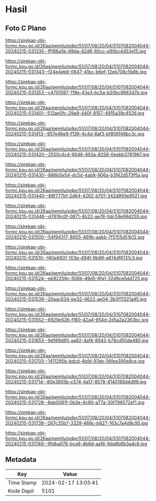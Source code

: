 # Hasil

## Foto C Plano

https://sirekap-obj-formc.kpu.go.id/26aa/pemilu/pdpr/51/07/08/20/04/5107082004044-20240215-031335--ff188a5b-69da-42d8-80cc-e90bc4453e15.jpg

https://sirekap-obj-formc.kpu.go.id/26aa/pemilu/pdpr/51/07/08/20/04/5107082004044-20240215-031343--f24e4eb6-0647-41bc-b6ef-12eb708c5b8b.jpg

https://sirekap-obj-formc.kpu.go.id/26aa/pemilu/pdpr/51/07/08/20/04/5107082004044-20240215-031353--c4701087-119e-43e3-bc5a-b20bc9882d7b.jpg

https://sirekap-obj-formc.kpu.go.id/26aa/pemilu/pdpr/51/07/08/20/04/5107082004044-20240215-031401--512ae0fc-29a9-440f-8157-4915a39c4526.jpg

https://sirekap-obj-formc.kpu.go.id/26aa/pemilu/pdpr/51/07/08/20/04/5107082004044-20240215-031413--957e46e9-f139-4c4d-8af3-bf806f46bc3c.jpg

https://sirekap-obj-formc.kpu.go.id/26aa/pemilu/pdpr/51/07/08/20/04/5107082004044-20240215-031420--2550c4c4-9046-493a-8258-0eebb3781987.jpg

https://sirekap-obj-formc.kpu.go.id/26aa/pemilu/pdpr/51/07/08/20/04/5107082004044-20240215-031430--886b5e54-dc5d-4ab8-906a-b3f42d573f5a.jpg

https://sirekap-obj-formc.kpu.go.id/26aa/pemilu/pdpr/51/07/08/20/04/5107082004044-20240215-031440--88f777bf-2d64-4262-b701-342d993e9521.jpg

https://sirekap-obj-formc.kpu.go.id/26aa/pemilu/pdpr/51/07/08/20/04/5107082004044-20240215-031448--d7819c0f-0871-4b22-aa78-0dc59e98d255.jpg

https://sirekap-obj-formc.kpu.go.id/26aa/pemilu/pdpr/51/07/08/20/04/5107082004044-20240215-031500--54f94317-8655-469b-aabb-7f5155d51b12.jpg

https://sirekap-obj-formc.kpu.go.id/26aa/pemilu/pdpr/51/07/08/20/04/5107082004044-20240215-031510--f40e6601-103e-494f-9b89-e614df6131c3.jpg

https://sirekap-obj-formc.kpu.go.id/26aa/pemilu/pdpr/51/07/08/20/04/5107082004044-20240215-031524--eb92259c-506b-49d5-8fa1-32d9ce5dd725.jpg

https://sirekap-obj-formc.kpu.go.id/26aa/pemilu/pdpr/51/07/08/20/04/5107082004044-20240215-031536--20aac634-be32-4622-ae04-3b0f11321a45.jpg

https://sirekap-obj-formc.kpu.go.id/26aa/pemilu/pdpr/51/07/08/20/04/5107082004044-20240215-031552--6929e526-f160-42a4-954d-2d5a2a2263bc.jpg

https://sirekap-obj-formc.kpu.go.id/26aa/pemilu/pdpr/51/07/08/20/04/5107082004044-20240215-031653--9d169d95-aa82-4af4-8942-b78cd50de480.jpg

https://sirekap-obj-formc.kpu.go.id/26aa/pemilu/pdpr/51/07/08/20/04/5107082004044-20240215-031703--1411295b-bdcd-4bfd-97eb-56fee390e8ce.jpg

https://sirekap-obj-formc.kpu.go.id/26aa/pemilu/pdpr/51/07/08/20/04/5107082004044-20240215-031714--80e3855b-c574-4a17-8578-4140188d4d96.jpg

https://sirekap-obj-formc.kpu.go.id/26aa/pemilu/pdpr/51/07/08/20/04/5107082004044-20240215-031728--8eb0061f-0b3e-4c90-a77a-30f796572ef1.jpg

https://sirekap-obj-formc.kpu.go.id/26aa/pemilu/pdpr/51/07/08/20/04/5107082004044-20240215-031739--267c35b7-3329-468c-b627-163c7a4d9c95.jpg

https://sirekap-obj-formc.kpu.go.id/26aa/pemilu/pdpr/51/07/08/20/04/5107082004044-20240215-031749--9fdba076-bca9-4b6d-aa16-9da8b6b3a4c6.jpg


## Metadata

| Key        | Value               |
| ---------- | ------------------- |
| Time Stamp | 2024-02-17 13:05:41 |
| Kode Dapil | 5101                |



